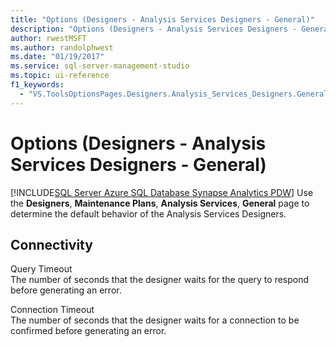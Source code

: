 ```yaml
---
title: "Options (Designers - Analysis Services Designers - General)"
description: "Options (Designers - Analysis Services Designers - General)"
author: rwestMSFT
ms.author: randolphwest
ms.date: "01/19/2017"
ms.service: sql-server-management-studio
ms.topic: ui-reference
f1_keywords:
  - "VS.ToolsOptionsPages.Designers.Analysis_Services_Designers.General"
---
```

# Options (Designers - Analysis Services Designers - General)
[!INCLUDE[SQL Server Azure SQL Database Synapse Analytics PDW](../includes/applies-to-version/sql-asdb-asdbmi-asa-pdw.md)]
Use the **Designers**, **Maintenance Plans**, **Analysis Services**, **General** page to determine the default behavior of the Analysis Services Designers.  
  
## Connectivity  
Query Timeout  
The number of seconds that the designer waits for the query to respond before generating an error.  
  
Connection Timeout  
The number of seconds that the designer waits for a connection to be confirmed before generating an error.  
  

